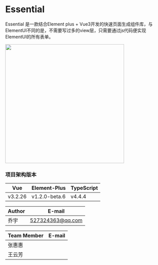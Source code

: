 # Essential


Essential 是一款结合Element plus + Vue3开发的快速页面生成组件库，与ElementUI不同的是，不需要写过多的view层，只需要通过js代码便实现ElementUI的所有表单。

<img src="https://prod-mf-common-bucket.oss-cn-hangzhou.aliyuncs.com/img/WechatIMG127%20(1).png" width="375">

### 项目架构版本
| Vue | Element-Plus | TypeScript |
| ------ | ------ | ------ |
| v3.2.26 | v1.2.0-beta.6 | v4.4.4 |

| Author | E-mail |
| ------ | ----- |
| 乔宇 | 527324363@qq.com |

| Team Member | E-mail |
| ------ | ------ |
| 张惠惠 |  |
| 王云芳 |  |

